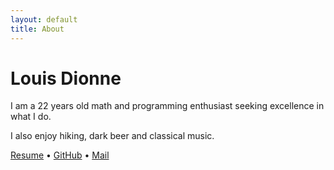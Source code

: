 ```yaml
---
layout: default
title: About
---
```


# Louis Dionne

I am a 22 years old math and programming enthusiast seeking excellence in what I do.

I also enjoy hiking, dark beer and classical music.

[Resume](resume.pdf) &bull;
[GitHub](https://github.com/ldionne) &bull;
[Mail](mailto:ldionne.2@gmail.com)
